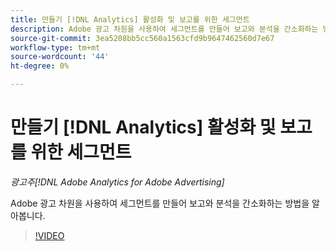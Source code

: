 ```yaml
---
title: 만들기 [!DNL Analytics] 활성화 및 보고를 위한 세그먼트
description: Adobe 광고 차원을 사용하여 세그먼트를 만들어 보고와 분석을 간소화하는 방법을 알아봅니다.
source-git-commit: 3ea5208bb5cc560a1563cfd9b9647462560d7e67
workflow-type: tm+mt
source-wordcount: '44'
ht-degree: 0%

---
```


# 만들기 [!DNL Analytics] 활성화 및 보고를 위한 세그먼트

*광고주[!DNL Adobe Analytics for Adobe Advertising]*

Adobe 광고 차원을 사용하여 세그먼트를 만들어 보고와 분석을 간소화하는 방법을 알아봅니다.

>[!VIDEO](https://video.tv.adobe.com/v/33916)
